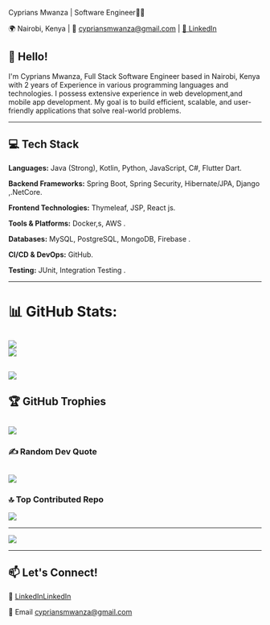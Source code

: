 Cyprians Mwanza | Software Engineer👨‍💻

🌍 Nairobi, Kenya | 📧 cypriansmwanza@gmail.com | [🔗 LinkedIn](https://www.linkedin.com/in/cyprians-mwanza-3665882b1?)
## 👋 Hello!  
I'm Cyprians Mwanza, Full Stack Software Engineer based in Nairobi, Kenya with 2 years of Experience in various programming languages and technologies. I possess extensive experience in web development,and mobile app development. My goal is to build efficient, scalable, and user-friendly applications that solve real-world problems.

---

## 💻 Tech Stack  

 **Languages:** Java (Strong), Kotlin, Python, JavaScript, C#, Flutter Dart.

**Backend Frameworks:** Spring Boot, Spring Security, Hibernate/JPA, Django  ,.NetCore.

**Frontend Technologies:** Thymeleaf, JSP, React js. 

**Tools & Platforms:** Docker,s, AWS  .

**Databases:** MySQL, PostgreSQL, MongoDB, Firebase  .

**CI/CD & DevOps:** GitHub.

**Testing:** JUnit, Integration Testing  .

---



  # 📊 GitHub Stats:
![](https://github-readme-stats.vercel.app/api?username=Cyprians-Mwanza&theme=swift&hide_border=false&include_all_commits=true&count_private=true)<br/>
![](https://github-readme-streak-stats.herokuapp.com/?user=Cyprians-Mwanza&theme=swift&hide_border=false)<br/>
---
![](https://github-readme-stats.vercel.app/api/top-langs/?username=Cyprians-Mwanza&theme=swift&hide_border=false&include_all_commits=true&count_private=true&layout=compact)
---

## 🏆 GitHub Trophies
![](https://github-profile-trophy.vercel.app/?username=Cyprians-Mwanza&theme=swift&no-frame=false&no-bg=false&margin-w=4)
---

### ✍️ Random Dev Quote
![](https://quotes-github-readme.vercel.app/api?type=horizontal&theme=light)
---

### 🔝 Top Contributed Repo
![](https://github-contributor-stats.vercel.app/api?username=Cyprians-Mwanza&limit=5&theme=swift&combine_all_yearly_contributions=true)

---
[![](https://visitcount.itsvg.in/api?id=Cyprians-Mwanza&icon=9&color=0)](https://visitcount.itsvg.in)

<!-- Proudly created with GPRM ( https://gprm.itsvg.in ) -->  


---

## 📫 Let's Connect!  
💼 [LinkedInLinkedIn](https://www.linkedin.com/in/cyprians-mwanza-3665882b1?) 

📧 Email cypriansmwanza@gmail.com
